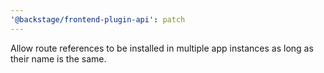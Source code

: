 ```yaml
---
'@backstage/frontend-plugin-api': patch
---
```


Allow route references to be installed in multiple app instances as long as their name is the same.
